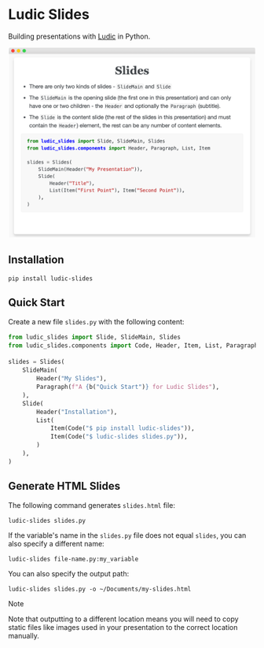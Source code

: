 # Ludic Slides

Building presentations with [Ludic](https://getludic.dev) in Python.

![](https://raw.githubusercontent.com/getludic/ludic-slides/refs/heads/main/assets/example.png)

## Installation

```
pip install ludic-slides
```

## Quick Start

Create a new file `slides.py` with the following content:

```python
from ludic_slides import Slide, SlideMain, Slides
from ludic_slides.components import Code, Header, Item, List, Paragraph, b

slides = Slides(
    SlideMain(
        Header("My Slides"),
        Paragraph(f"A {b("Quick Start")} for Ludic Slides"),
    ),
    Slide(
        Header("Installation"),
        List(
            Item(Code("$ pip install ludic-slides")),
            Item(Code("$ ludic-slides slides.py")),
        )
    ),
)
```

## Generate HTML Slides

The following command generates `slides.html` file:

```
ludic-slides slides.py
```

If the variable's name in the `slides.py` file does not equal `slides`, you can also specify a different name:

```
ludic-slides file-name.py:my_variable
```

You can also specify the output path:

```
ludic-slides slides.py -o ~/Documents/my-slides.html
```

> [!NOTE]
> Note that outputting to a different location means you will need to copy static files like images used in your presentation to the correct location manually.
